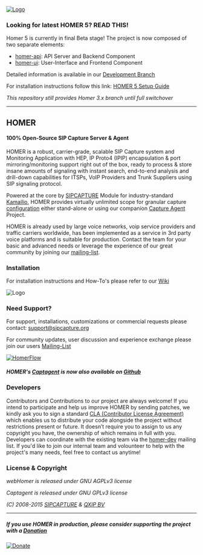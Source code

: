 
[![Logo](http://sipcapture.org/data/images/sipcapture_header.png)](http://sipcapture.org)



### Looking for latest HOMER 5? READ THIS!

Homer 5 is currently in final Beta stage! The project is now composed of two separate elements:
 * [homer-api](https://github.com/sipcapture/homer-api): API Server and Backend Component
 * [homer-ui](https://github.com/sipcapture/homer-ui):  User-Interface and Frontend Component

Detailed information is available in our [Development Branch](https://github.com/sipcapture/homer/tree/homer5)

For installation instructions follow this link: [HOMER 5 Setup Guide](https://github.com/sipcapture/homer/blob/homer5/INSTALL.md)


*This repository still provides Homer 3.x branch until full switchover*

------------

## HOMER
#### 100% Open-Source SIP Capture Server & Agent

HOMER is a robust, carrier-grade, scalable SIP Capture system and Monitoring Application with HEP, IP Proto4 (IPIP) encapsulation & port mirroring/monitoring support right out of the box, ready to process & store insane amounts of signaling with instant search, end-to-end analysis and drill-down capabilities for ITSPs, VoIP Providers and Trunk Suppliers using SIP signaling protocol.

Powered at the core by [SIPCAPTURE](http://kamailio.org/docs/modules/stable/modules/sipcapture.html) Module for industry-standard [Kamailio](http://kamailio.org), HOMER provides virtually unlimited scope for granular capture [configuration](https://github.com/sipcapture/homer/blob/master/configs/kamailio.cfg) either stand-alone or using our companion [Capture Agent](https://github.com/sipcapture/captagent) Project.

HOMER is already used by large voice networks, voip service providers and traffic carriers worldwide, has been implemented as a service in 3rd party voice platforms and is suitable for production. Contact the team for your basic and advanced needs or leverage the experience of our great community by joining our [mailing-list](http://groups.google.com/group/homer-discuss). 


### Installation
For installation instructions and How-To's please refer to our [Wiki](https://github.com/sipcapture/homer/wiki)

![Logo](http://i.imgur.com/Uv2DVac.png)

### Need Support?
For support, installations, customizations or commercial requests please contact: support@sipcapture.org

For community updates, user discussion and experience exchange please join our users   [Mailing-List](https://groups.google.com/forum/#!forum/homer-discuss)

[![HomerFlow](http://i.imgur.com/U7UBI.png)](http://sipcapture.org)

##### HOMER's [Captagent](http://github.com/sipcapture/captagent) is now also available on [Github](http://github.com/sipcapture/captagent)

### Developers
Contributors and Contributions to our project are always welcome! If you intend to participate and help us improve HOMER by sending patches, we kindly ask you to sign a standard [CLA (Contributor License Agreement)](http://cla.qxip.net) which enables us to distribute your code alongside the project without restrictions present or future. It doesn’t require you to assign to us any copyright you have, the ownership of which remains in full with you. Developers can coordinate with the existing team via the [homer-dev](http://groups.google.com/group/homer-dev) mailing list. If you'd like to join our internal team and volounteer to help with the project's many needs, feel free to contact us anytime!




### License & Copyright

*webHomer is released under GNU AGPLv3 license*

*Captagent is released under GNU GPLv3 license*

*(C) 2008-2015 [SIPCAPTURE](http://sipcapture.org) & [QXIP BV](http://qxip.net)*

----------

##### If you use HOMER in production, please consider supporting the project with a [Donation](https://www.paypal.com/cgi-bin/webscr?cmd=_donations&business=donation%40sipcapture%2eorg&lc=US&item_name=SIPCAPTURE&no_note=0&currency_code=EUR&bn=PP%2dDonationsBF%3abtn_donateCC_LG%2egif%3aNonHostedGuest)

[![Donate](https://www.paypalobjects.com/en_US/i/btn/btn_donateCC_LG.gif)](https://www.paypal.com/cgi-bin/webscr?cmd=_donations&business=donation%40sipcapture%2eorg&lc=US&item_name=SIPCAPTURE&no_note=0&currency_code=EUR&bn=PP%2dDonationsBF%3abtn_donateCC_LG%2egif%3aNonHostedGuest)
